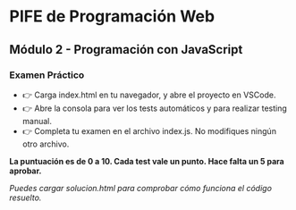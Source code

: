 # PIFE de Programación Web

## Módulo 2 - Programación con JavaScript

### Examen Práctico

- 👉 Carga index.html en tu navegador, y abre el proyecto en VSCode.
- 👉 Abre la consola para ver los tests automáticos y para realizar testing manual.
- 👉 Completa tu examen en el archivo index.js. No modifiques ningún otro archivo.

**La puntuación es de 0 a 10. Cada test vale un punto. Hace falta un 5 para aprobar.**

_Puedes cargar solucion.html para comprobar cómo funciona el código resuelto._
